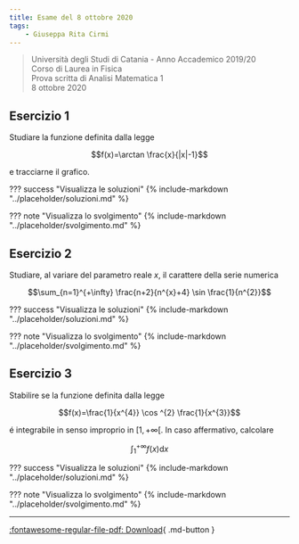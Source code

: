 ```yaml
---
title: Esame del 8 ottobre 2020
tags:
    - Giuseppa Rita Cirmi
---
```


>Università degli Studi di Catania - Anno Accademico 2019/20<br>
Corso di Laurea in Fisica<br>
Prova scritta di Analisi Matematica 1<br>
8 ottobre 2020

## Esercizio 1
Studiare la funzione definita dalla legge

$$f(x)=\arctan \frac{x}{|x|-1}$$

e tracciarne il grafico.

??? success "Visualizza le soluzioni"
    {% include-markdown "../placeholder/soluzioni.md" %}

??? note "Visualizza lo svolgimento"
    {% include-markdown "../placeholder/svolgimento.md" %}

## Esercizio 2
Studiare, al variare del parametro reale $x$, il carattere della
    serie numerica

$$\sum_{n=1}^{+\infty} \frac{n+2}{n^{x}+4} \sin \frac{1}{n^{2}}$$

??? success "Visualizza le soluzioni"
    {% include-markdown "../placeholder/soluzioni.md" %}

??? note "Visualizza lo svolgimento"
    {% include-markdown "../placeholder/svolgimento.md" %}

## Esercizio 3
Stabilire se la funzione definita dalla legge

$$f(x)=\frac{1}{x^{4}} \cos ^{2} \frac{1}{x^{3}}$$

é integrabile in senso improprio in $[1,+\infty[$. In caso affermativo,
calcolare

$$\int_{1}^{+\infty} f(x) \mathrm{d} x$$

??? success "Visualizza le soluzioni"
    {% include-markdown "../placeholder/soluzioni.md" %}

??? note "Visualizza lo svolgimento"
    {% include-markdown "../placeholder/svolgimento.md" %}

---

[:fontawesome-regular-file-pdf: Download](pdf/2020-10-08.pdf){ .md-button }
